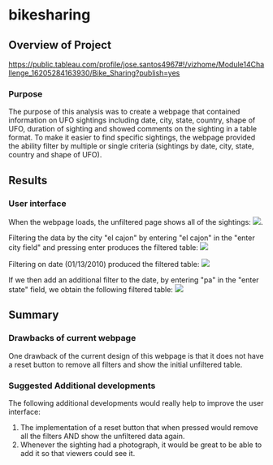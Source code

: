 # bikesharing
## Overview of Project

https://public.tableau.com/profile/jose.santos4967#!/vizhome/Module14Challenge_16205284163930/Bike_Sharing?publish=yes

### Purpose

The purpose of this analysis was to create a webpage that contained information on UFO sightings including date, city, state, country, shape of UFO, duration of sighting and showed comments on the sighting in a table format.  To make it easier to find specific sightings, the webpage provided the ability filter by multiple or single criteria (sightings by date, city, state, country and shape of UFO). 

## Results

### User interface

When the webpage loads, the unfiltered page shows all of the sightings:
![](static/images/unfiltered_table.PNG).

Filtering the data by the city "el cajon" by entering "el cajon" in the "enter city field" and pressing enter produces the filtered table:
![](static/images/filtered_on_city.PNG)

Filtering on date (01/13/2010) produced the filtered table:
![](static/images/filtered_on_date.PNG)

If we then add an additional filter to the date, by entering "pa" in the "enter state" field, we obtain the following filtered table:
![](static/images/filtered_on_date_and_on_state.PNG)

## Summary

### Drawbacks of current webpage
One drawback of the current design of this webpage is that it does not have a reset button to remove all filters and show the initial unfiltered table.

### Suggested Additional developments
The following additional developments would really help to improve the user interface:
1. The implementation of a reset button that when pressed would remove all the filters AND show the unfiltered data again.
2. Whenever the sighting had a photograph, it would be great to be able to add it so that viewers could see it.
